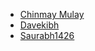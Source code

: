 <!--
    Guidelines:
        1. Do not delete anyone's name from this list
        2. Follow alphabetic order
        3. Use the given template below to add your name:
           - [Your Name](https://github.com/<Your-Username>)
-->

- [Chinmay Mulay](https://github.com/cmulay)
- [Davekibh](https://github.com/Davekibh)
- [Saurabh1426](https://github.com/Saurabh1426)
